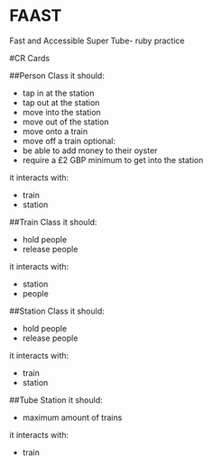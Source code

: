 FAAST
========

Fast and Accessible Super Tube- ruby practice

#CR Cards

##Person Class
it should:
- tap in at the station
- tap out at the station
- move into the station
- move out of the station
- move onto a train
- move off a train
optional:
- be able to add money to their oyster
- require a £2 GBP minimum to get into the station

it interacts with:
- train
- station

##Train Class
it should:
- hold people
- release people

it interacts with:
- station
- people

##Station Class
it should:
- hold people
- release people

it interacts with:
- train
- station

##Tube Station
it should:
- maximum amount of trains

it interacts with:
- train

